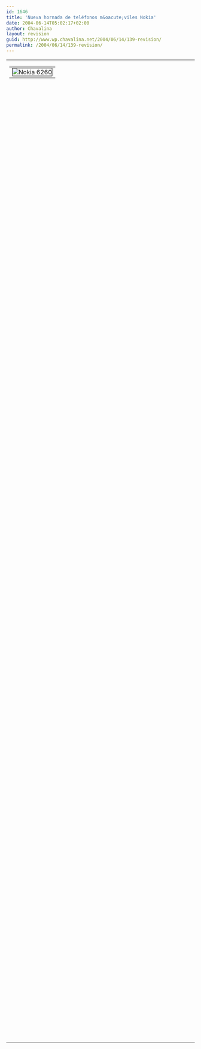 ```yaml
---
id: 1646
title: 'Nueva hornada de teléfonos m&oacute;viles Nokia'
date: 2004-06-14T05:02:17+02:00
author: Chavalina
layout: revision
guid: http://www.wp.chavalina.net/2004/06/14/139-revision/
permalink: /2004/06/14/139-revision/
---
```

<table width="100%" border="0" cellpadding="0" cellspacing="0">
  <tr>
    <td>
      <table border="0" cellspacing="5" cellpadding="10" width="1" align="left">
        <tr>
          <td>
            <img src="http://www.thenewsmarket.com/Previews/NOK/VideoAssets/RepFrames/Large/NOK_1692_10320.jpeg" alt="Nokia 6260" border="1" />
          </td>
        </tr>
      </table>
      
      <p>
        Cinco nuevos modelos, nos trae Nokia intentando remediar su progresivo descenso en ventas, provocado, creo yo, no tanto por su apalancamiento, que no es tal, sino por la gran evoluci&oacute;n de sus competidores, que antes no consegu&iacute;an hacerle sombra y ahora tienen tanto o más que ofrecer que los finlandeses.
      </p>
      
      <p>
        El que veis es el Nokia 6260, el que más me ha gustado de todos, de concha y con Symbian, lo que aumenta sus posibilidades permitiendo, como muchos sabéis, ver v&iacute;deos, ejecutar aplicaciones propias de un pc, como Word o Excel, compresi&oacute;n de archivos, infinidad de juegos, correo electr&oacute;nico «decente»… y mucho más, mucho más.
      </p>
      
      <p>
        Pero como yo de estas cosas tan modernas sé más bien poco, os dejo <a href="http://www.gsmspain.com/foros/showthread.php?s=&#038;threadid=216020&#038;perpage=15&#038;pagenumber=1" target="blank_">este link </a> al foro de Gsmspain donde podréis ver las más diversas opiniones, y recalco diversas, sobre todo tratándose de Nokia.
      </p>
    </td>
  </tr>
</table>